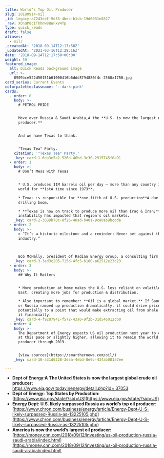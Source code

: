 ```yaml
---
title: World's Top Oil Producer
slug: 20180914-oil
_id: legacy-a7243cef-9d33-4bec-b1cb-19d6931e0827
_rev: XOnQP8cIThhnw9BWFxV4Tp
type: quick_reads
draft: false
aliases:
  - oil/
_createdAt: '2018-09-14T12:17:50Z'
_updatedAt: '2021-03-16T12:28:16Z'
date: '2018-09-14T12:17:50+00:00'
weight: 50
featured_image:
  alt: Quick Reads background image
  url: >-
    0909bce522d50151b61000416b6ddd8794880f4c-2560x1750.jpg
card_series: Current Events
colorpaletteclassname: '--dark-pink'
cards:
  - order: 0
    body: >-
      # PETROL PRIDE


      Move over Russia & Saudi Arabia,A the **U.S. is now the largest global oil
      producer.**


      And we have Texas to thank.


      "Texas Tea" Party.
    citation: '"Texas Tea" Party.'
    _key: card-1-6da3e5a2-526d-46bd-9c30-2915745f0a91
  - order: 1
    body: >-
      # Don’t Mess with Texas


      * U.S. produces 11M barrels oil per day – more than any country in the
      world for **1stA time since 1973**.

      * Texas is responsible for **one-fifth of U.S. production**A due to shale
      drilling boom.

      * **Texas is now on track to produce more oil than Iraq & Iran;**A Mideast
      instability has impacted that region’s oil markets.
    _key: card-2-3089b78c-8f26-40ad-b401-9ca0ab9bcdda
  - order: 2
    body: >-
      > “It’s a historic milestone and a reminder: Never bet against the US oil
      industry.”  
        
        
        
      Bob McNally, president of Radian Energy Group, a consulting firm.
    _key: card-3-3ed3c205-715d-4fc5-b180-a62512e23d23
  - order: 3
    body: >-
      ## Why It Matters


      * More production at home makes the U.S. less reliant on volatile Middle
      East, creating more jobs for production & distribution.

      * Also important to remember: **Oil is a global market.** If Saudi Arabia
      or Russia ramped up production dramatically, it could drive prices lower –
      potentially to a point that would make extracting oil from shale not worth
      it financially.
    _key: card-4-f9287941-f572-43a0-9f2b-31d546012cb0
  - order: 4
    body: >-
      The Department of Energy expects US oil production next year to continue
      at this pace or slightly higher, allowing it to remain the world's #1 oil
      producer through 2019.


      [view sources](https://smarthernews.com/oil/)
    _key: card-10-a31d0228-3e5a-4ebd-8e9c-434ab001a7ee

---
```

* **Dept of Energy:A The United States is now the largest global crude oil producer:**  
[https://www.eia.gov/ todayinenergy/detail.php?id= 37053](https://www.eia.gov/todayinenergy/detail.php?id=37053)
* **Dept of Energy: Top States by Production:**  
[https://www.eia.gov/state/?sid=US](https://www.eia.gov/state/?sid=US)
* **Energy Dept: U.S. likely surpassed Russia as world’s top oil producer:**  
[https://www.chron.com/business/energy/article/Energy-Dept-U-S-likely-surpassed-Russia-as-13225105.php](https://www.chron.com/business/energy/article/Energy-Dept-U-S-likely-surpassed-Russia-as-13225105.php)
* **America is now the world’s largest oil producer:**  
[https://money.cnn.com/2018/09/12/investing/us-oil-production-russia-saudi-arabia/index.html](https://money.cnn.com/2018/09/12/investing/us-oil-production-russia-saudi-arabia/index.html)